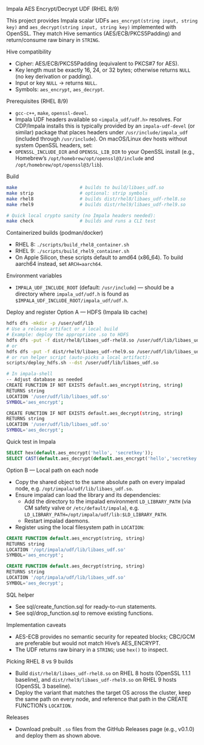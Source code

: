 Impala AES Encrypt/Decrypt UDF (RHEL 8/9)

This project provides Impala scalar UDFs `aes_encrypt(string input, string key)` and `aes_decrypt(string input, string key)` implemented with OpenSSL. They match Hive semantics (AES/ECB/PKCS5Padding) and return/consume raw binary in `STRING`.

Hive compatibility
- Cipher: AES/ECB/PKCS5Padding (equivalent to PKCS#7 for AES).
- Key length must be exactly 16, 24, or 32 bytes; otherwise returns `NULL` (no key derivation or padding).
- Input or key `NULL` → returns `NULL`.
- Symbols: `aes_encrypt`, `aes_decrypt`.

Prerequisites (RHEL 8/9)
- `gcc-c++`, `make`, `openssl-devel`.
- Impala UDF headers available so `<impala_udf/udf.h>` resolves. For CDP/Impala installs this is typically provided by an `impala-udf-devel` (or similar) package that places headers under `/usr/include/impala_udf` (included through `/usr/include`).
On macOS/Linux dev hosts without system OpenSSL headers, set:
- `OPENSSL_INCLUDE_DIR` and `OPENSSL_LIB_DIR` to your OpenSSL install (e.g., Homebrew’s `/opt/homebrew/opt/openssl@3/include` and `/opt/homebrew/opt/openssl@3/lib`).

Build
```bash
make                       # builds to build/libaes_udf.so
make strip                 # optional: strip symbols
make rhel8                 # builds dist/rhel8/libaes_udf-rhel8.so
make rhel9                 # builds dist/rhel9/libaes_udf-rhel9.so

# Quick local crypto sanity (no Impala headers needed):
make check                 # builds and runs a CLI test
```

Containerized builds (podman/docker)
- RHEL 8: `./scripts/build_rhel8_container.sh`
- RHEL 9: `./scripts/build_rhel9_container.sh`
- On Apple Silicon, these scripts default to amd64 (x86_64). To build aarch64 instead, set `ARCH=aarch64`.

Environment variables
- `IMPALA_UDF_INCLUDE_ROOT` (default: `/usr/include`) — should be a directory where `impala_udf/udf.h` is found as `$IMPALA_UDF_INCLUDE_ROOT/impala_udf/udf.h`.

Deploy and register
Option A — HDFS (Impala lib cache)
```bash
hdfs dfs -mkdir -p /user/udf/lib
# Use a release artifact or a local build
# Example: deploy the appropriate .so to HDFS
hdfs dfs -put -f dist/rhel8/libaes_udf-rhel8.so /user/udf/lib/libaes_udf.so
# or
hdfs dfs -put -f dist/rhel9/libaes_udf-rhel9.so /user/udf/lib/libaes_udf.so
# or run helper script (auto-picks a local artifact):
scripts/deploy_hdfs.sh --dst /user/udf/lib/libaes_udf.so

# In impala-shell
-- Adjust database as needed
CREATE FUNCTION IF NOT EXISTS default.aes_encrypt(string, string)
RETURNS string
LOCATION '/user/udf/lib/libaes_udf.so'
SYMBOL='aes_encrypt';

CREATE FUNCTION IF NOT EXISTS default.aes_decrypt(string, string)
RETURNS string
LOCATION '/user/udf/lib/libaes_udf.so'
SYMBOL='aes_decrypt';
```

Quick test in Impala
```sql
SELECT hex(default.aes_encrypt('hello', 'secretkey'));
SELECT CAST(default.aes_decrypt(default.aes_encrypt('hello','secretkey'), 'secretkey') AS STRING);
```

Option B — Local path on each node
- Copy the shared object to the same absolute path on every impalad node, e.g. `/opt/impala/udf/lib/libaes_udf.so`.
- Ensure impalad can load the library and its dependencies:
  - Add the directory to the impalad environment `LD_LIBRARY_PATH` (via CM safety valve or `/etc/default/impala`), e.g. `LD_LIBRARY_PATH=/opt/impala/udf/lib:$LD_LIBRARY_PATH`.
  - Restart impalad daemons.
- Register using the local filesystem path in `LOCATION`:
```sql
CREATE FUNCTION default.aes_encrypt(string, string)
RETURNS string
LOCATION '/opt/impala/udf/lib/libaes_udf.so'
SYMBOL='aes_encrypt';

CREATE FUNCTION default.aes_decrypt(string, string)
RETURNS string
LOCATION '/opt/impala/udf/lib/libaes_udf.so'
SYMBOL='aes_decrypt';
```

SQL helper
- See sql/create_function.sql for ready-to-run statements.
- See sql/drop_function.sql to remove existing functions.

Implementation caveats
- AES-ECB provides no semantic security for repeated blocks; CBC/GCM are preferable but would not match Hive’s AES_ENCRYPT.
- The UDF returns raw binary in a `STRING`; use `hex()` to inspect.

Picking RHEL 8 vs 9 builds
- Build `dist/rhel8/libaes_udf-rhel8.so` on RHEL 8 hosts (OpenSSL 1.1.1 baseline), and `dist/rhel9/libaes_udf-rhel9.so` on RHEL 9 hosts (OpenSSL 3 baseline).
- Deploy the variant that matches the target OS across the cluster, keep the same path on every node, and reference that path in the CREATE FUNCTION’s `LOCATION`.

Releases
- Download prebuilt `.so` files from the GitHub Releases page (e.g., v0.1.0) and deploy them as shown above.
